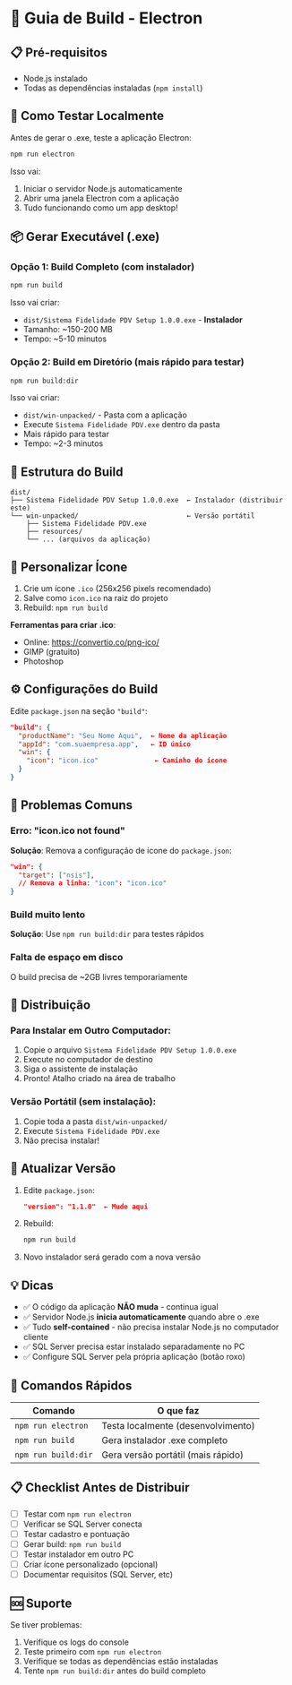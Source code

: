 # 🚀 Guia de Build - Electron

## 📋 Pré-requisitos

- Node.js instalado
- Todas as dependências instaladas (`npm install`)

## 🎯 Como Testar Localmente

Antes de gerar o .exe, teste a aplicação Electron:

```bash
npm run electron
```

Isso vai:
1. Iniciar o servidor Node.js automaticamente
2. Abrir uma janela Electron com a aplicação
3. Tudo funcionando como um app desktop!

## 📦 Gerar Executável (.exe)

### Opção 1: Build Completo (com instalador)

```bash
npm run build
```

Isso vai criar:
- `dist/Sistema Fidelidade PDV Setup 1.0.0.exe` - **Instalador**
- Tamanho: ~150-200 MB
- Tempo: ~5-10 minutos

### Opção 2: Build em Diretório (mais rápido para testar)

```bash
npm run build:dir
```

Isso vai criar:
- `dist/win-unpacked/` - Pasta com a aplicação
- Execute `Sistema Fidelidade PDV.exe` dentro da pasta
- Mais rápido para testar
- Tempo: ~2-3 minutos

## 📂 Estrutura do Build

```
dist/
├── Sistema Fidelidade PDV Setup 1.0.0.exe  ← Instalador (distribuir este)
└── win-unpacked/                           ← Versão portátil
    ├── Sistema Fidelidade PDV.exe
    ├── resources/
    └── ... (arquivos da aplicação)
```

## 🎨 Personalizar Ícone

1. Crie um ícone `.ico` (256x256 pixels recomendado)
2. Salve como `icon.ico` na raiz do projeto
3. Rebuild: `npm run build`

**Ferramentas para criar .ico**:
- Online: https://convertio.co/png-ico/
- GIMP (gratuito)
- Photoshop

## ⚙️ Configurações do Build

Edite `package.json` na seção `"build"`:

```json
"build": {
  "productName": "Seu Nome Aqui",  ← Nome da aplicação
  "appId": "com.suaempresa.app",   ← ID único
  "win": {
    "icon": "icon.ico"              ← Caminho do ícone
  }
}
```

## 🚨 Problemas Comuns

### Erro: "icon.ico not found"

**Solução**: Remova a configuração de ícone do `package.json`:

```json
"win": {
  "target": ["nsis"],
  // Remova a linha: "icon": "icon.ico"
}
```

### Build muito lento

**Solução**: Use `npm run build:dir` para testes rápidos

### Falta de espaço em disco

O build precisa de ~2GB livres temporariamente

## 📝 Distribuição

### Para Instalar em Outro Computador:

1. Copie o arquivo `Sistema Fidelidade PDV Setup 1.0.0.exe`
2. Execute no computador de destino
3. Siga o assistente de instalação
4. Pronto! Atalho criado na área de trabalho

### Versão Portátil (sem instalação):

1. Copie toda a pasta `dist/win-unpacked/`
2. Execute `Sistema Fidelidade PDV.exe`
3. Não precisa instalar!

## 🔄 Atualizar Versão

1. Edite `package.json`:
   ```json
   "version": "1.1.0"  ← Mude aqui
   ```

2. Rebuild:
   ```bash
   npm run build
   ```

3. Novo instalador será gerado com a nova versão

## 💡 Dicas

- ✅ O código da aplicação **NÃO muda** - continua igual
- ✅ Servidor Node.js **inicia automaticamente** quando abre o .exe
- ✅ Tudo **self-contained** - não precisa instalar Node.js no computador cliente
- ✅ SQL Server precisa estar instalado separadamente no PC
- ✅ Configure SQL Server pela própria aplicação (botão roxo)

## 🎯 Comandos Rápidos

| Comando | O que faz |
|---------|-----------|
| `npm run electron` | Testa localmente (desenvolvimento) |
| `npm run build` | Gera instalador .exe completo |
| `npm run build:dir` | Gera versão portátil (mais rápido) |

## 📋 Checklist Antes de Distribuir

- [ ] Testar com `npm run electron`
- [ ] Verificar se SQL Server conecta
- [ ] Testar cadastro e pontuação
- [ ] Gerar build: `npm run build`
- [ ] Testar instalador em outro PC
- [ ] Criar ícone personalizado (opcional)
- [ ] Documentar requisitos (SQL Server, etc)

## 🆘 Suporte

Se tiver problemas:
1. Verifique os logs do console
2. Teste primeiro com `npm run electron`
3. Verifique se todas as dependências estão instaladas
4. Tente `npm run build:dir` antes do build completo
